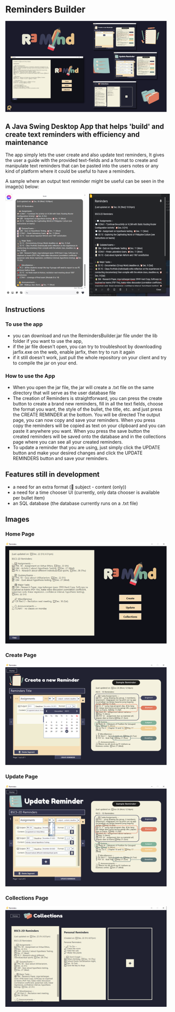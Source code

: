 # Reminders Builder 

<img src='RemindersBuilder.png'>

## A Java Swing Desktop App that helps 'build' and create text reminders with efficiency and maintenance

The app simply lets the user create and also update text reminders, It gives the user a guide with the provided text-fields and a format to create and manipulate text reminders that can be pasted into the users notes or any kind of platform where it could be useful to have a reminders.

A sample where an output text reminder might be useful can be seen in the image(s) below:

<div style='
  display: flex;
  flex-direction: row;
  object-fit: cover;
  column-gap: 10px;
  max-width: 50%;
  max-height: 30%;
'>
  <img src='messengerReminders.png'>
  <img src='googlekeepReminders.png'>
</div>

## Instructions
### To use the app
* you can download and run the RemindersBuilder.jar file under the lib folder if you want to use the app, 
* if the jar file doesn't open, you can try to troubleshoot by downloading jarfix.exe on the web, enable jarfix, then try to run it again
* if it still doesn't work, just pull the whole repository on your client and try to compile the jar on your end.
### How to use the App
* When you open the jar file, the jar will create a .txt file on the same directory that will serve as the user database file
* The creation of Reminders is straightforward, you can press the create button to create a brand new reminders, fill in all the text fields, choose the format you want, the style of the bullet, the title, etc. and just press the CREATE REMINDER at the bottom. You will be directed The output page, you can now copy and save your reminders. When you press copy the reminders will be copied as text on your clipboard and you can paste it anywhere you want. When you press the save button the created reminders will be saved onto the database and in the collections page where you can see all your created reminders. 
* To update a reminder that you are using, just simply click the UPDATE button and make your desired changes and click the UPDATE REMINDERS button and save your reminders.

## Features still in development
* a need for an extra format (📌 subject - content (only))
* a need for a time chooser UI (currently, only data chooser is available per bullet item)
* an SQL database (the database currently runs on a .txt file)

## Images

### Home Page
<img src='RemindersBuilder_homepage.png'>

### Create Page
<img src='RemindersBuilder_createpage.png'>

### Update Page
<img src='RemindersBuilder_updatepage.png'>

### Collections Page
<img src='RemindersBuilder_collectionspage.png'>